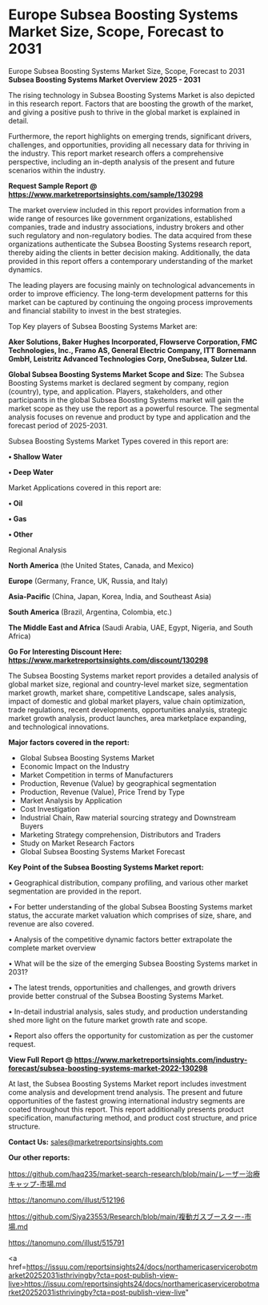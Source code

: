 # Europe Subsea Boosting Systems Market Size, Scope, Forecast to 2031
Europe Subsea Boosting Systems Market Size, Scope, Forecast to 2031
<Strong> Subsea Boosting Systems Market Overview 2025 - 2031</strong>

The rising technology in Subsea Boosting Systems Market is also depicted in this research report. Factors that are boosting the growth of the market, and giving a positive push to thrive in the global market is explained in detail.

Furthermore, the report highlights on emerging trends, significant drivers, challenges, and opportunities, providing all necessary data for thriving in the industry. This report market research offers a comprehensive perspective, including an in-depth analysis of the present and future scenarios within the industry.

<strong>Request Sample Report @ <a href=https://www.marketreportsinsights.com/sample/130298>https://www.marketreportsinsights.com/sample/130298</a></strong>

The market overview included in this report provides information from a wide range of resources like government organizations, established companies, trade and industry associations, industry brokers and other such regulatory and non-regulatory bodies. The data acquired from these organizations authenticate the Subsea Boosting Systems research report, thereby aiding the clients in better decision making. Additionally, the data provided in this report offers a contemporary understanding of the market dynamics.

The leading players are focusing mainly on technological advancements in order to improve efficiency. The long-term development patterns for this market can be captured by continuing the ongoing process improvements and financial stability to invest in the best strategies.

Top Key players of Subsea Boosting Systems Market are:

<strong>Aker Solutions, Baker Hughes Incorporated, Flowserve Corporation, FMC Technologies, Inc., Framo AS, General Electric Company, ITT Bornemann GmbH, Leistritz Advanced Technologies Corp, OneSubsea, Sulzer Ltd.</strong>

<strong><b>Global Subsea Boosting Systems Market Scope and Size:</b></strong>
The Subsea Boosting Systems market is declared segment by company, region (country), type, and application. Players, stakeholders, and other participants in the global Subsea Boosting Systems market will gain the market scope as they use the report as a powerful resource. The segmental analysis focuses on revenue and product by type and application and the forecast period of 2025-2031.

Subsea Boosting Systems Market Types covered in this report are:

<strong>• Shallow Water

• Deep Water</strong>

Market Applications covered in this report are:

<strong>• Oil

• Gas

• Other</strong> 

Regional Analysis

<strong>North America</strong> (the United States, Canada, and Mexico)

<strong>Europe</strong> (Germany, France, UK, Russia, and Italy)

<strong>Asia-Pacific</strong> (China, Japan, Korea, India, and Southeast Asia)

<strong>South America</strong> (Brazil, Argentina, Colombia, etc.)

<strong>The Middle East and Africa</strong> (Saudi Arabia, UAE, Egypt, Nigeria, and South Africa)

<strong>Go For Interesting Discount Here: <a href=https://www.marketreportsinsights.com/discount/130298>https://www.marketreportsinsights.com/discount/130298</a></strong>

The Subsea Boosting Systems market report provides a detailed analysis of global market size, regional and country-level market size, segmentation market growth, market share, competitive Landscape, sales analysis, impact of domestic and global market players, value chain optimization, trade regulations, recent developments, opportunities analysis, strategic market growth analysis, product launches, area marketplace expanding, and technological innovations.

<strong><b>Major factors covered in the report:</b></strong>
<ul>
  <li>Global Subsea Boosting Systems Market </li>
  <li>Economic Impact on the Industry</li>
  <li>Market Competition in terms of Manufacturers</li>
  <li>Production, Revenue (Value) by geographical segmentation</li>
  <li>Production, Revenue (Value), Price Trend by Type</li>
  <li>Market Analysis by Application</li>
  <li>Cost Investigation</li>
  <li>Industrial Chain, Raw material sourcing strategy and Downstream Buyers</li>
  <li>Marketing Strategy comprehension, Distributors and Traders</li>
  <li>Study on Market Research Factors</li>
  <li>Global Subsea Boosting Systems Market Forecast</li>
</ul>

<strong><b>Key Point of the Subsea Boosting Systems Market report:</b></strong>

• Geographical distribution, company profiling, and various other market segmentation are provided in the report.

• For better understanding of the global Subsea Boosting Systems market status, the accurate market valuation which comprises of size, share, and revenue are also covered.

• Analysis of the competitive dynamic factors better extrapolate the complete market overview

• What will be the size of the emerging Subsea Boosting Systems market in 2031?

• The latest trends, opportunities and challenges, and growth drivers provide better construal of the Subsea Boosting Systems Market.

• In-detail industrial analysis, sales study, and production understanding shed more light on the future market growth rate and scope.

• Report also offers the opportunity for customization as per the customer request.

<strong><b>View Full Report @ <a href=https://www.marketreportsinsights.com/industry-forecast/subsea-boosting-systems-market-2022-130298>https://www.marketreportsinsights.com/industry-forecast/subsea-boosting-systems-market-2022-130298</a></b></strong>


At last, the Subsea Boosting Systems Market report includes investment come analysis and development trend analysis. The present and future opportunities of the fastest growing international industry segments are coated throughout this report. This report additionally presents product specification, manufacturing method, and product cost structure, and price structure.

<strong>Contact Us:</strong>
sales@marketreportsinsights.com

<strong>Our other reports:</strong>

<a href=https://github.com/haq235/market-search-research/blob/main/レーザー治療キャップ-市場.md>https://github.com/haq235/market-search-research/blob/main/レーザー治療キャップ-市場.md</a>

<a href=https://tanomuno.com/illust/512196>https://tanomuno.com/illust/512196</a>

<a href=https://github.com/Siya23553/Research/blob/main/複動ガスブースター-市場.md>https://github.com/Siya23553/Research/blob/main/複動ガスブースター-市場.md</a>

<a href=https://tanomuno.com/illust/515791>https://tanomuno.com/illust/515791</a>

<a href=https://issuu.com/reportsinsights24/docs/northamericaservicerobotmarket20252031isthrivingby?cta=post-publish-view-live>https://issuu.com/reportsinsights24/docs/northamericaservicerobotmarket20252031isthrivingby?cta=post-publish-view-live</a>"
